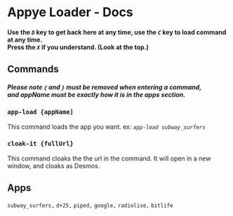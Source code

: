 # Appye Loader - Docs
#### Use the *`D`* key to get back here at any time, use the *`C`* key to load command at any time. <br /> Press the *`X`* if you understand. (Look at the top.)
## Commands
##### Please note `{` and `}` must be removed when entering a command,<br /> and appName must be exactly how it is in the apps section.
### `app-load {appName]`
This command loads the app you want. ex: *`app-load subway_surfers`*
### `cloak-it {fullUrl}`
This command cloaks the the url in the command. It will open in a new window, and cloaks as Desmos.
## Apps
`subway_surfers,`
`d+25,`
`piped,`
`google,`
`radiolise,`
`bitlife`
